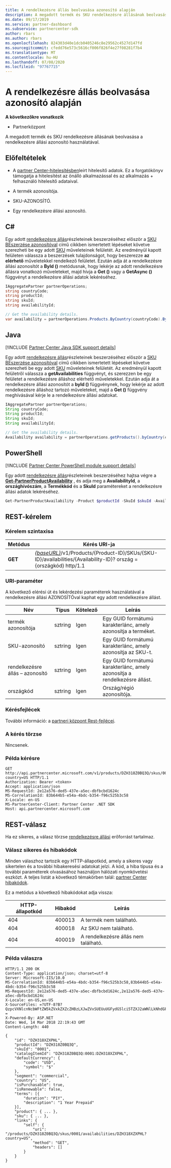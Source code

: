 ```yaml
---
title: A rendelkezésre állás beolvasása azonosító alapján
description: A megadott termék és SKU rendelkezésre állásának beolvasása a rendelkezésre állási azonosító használatával.
ms.date: 09/17/2019
ms.service: partner-dashboard
ms.subservice: partnercenter-sdk
author: rbars
ms.author: rbars
ms.openlocfilehash: 824303d40e1dcb0405246c8e29562c4527d147fd
ms.sourcegitcommit: cfedd76e573c5616cf006f826f4e27f08281f7b4
ms.translationtype: MT
ms.contentlocale: hu-HU
ms.lasthandoff: 07/08/2020
ms.locfileid: "97767715"
---
```

# <a name="get-the-availability-by-id"></a>A rendelkezésre állás beolvasása azonosító alapján

**A következőkre vonatkozik**

- Partnerközpont

A megadott termék és SKU rendelkezésre állásának beolvasása a rendelkezésre állási azonosító használatával.

## <a name="prerequisites"></a>Előfeltételek

- A [partner Center-hitelesítésben](partner-center-authentication.md)leírt hitelesítő adatok. Ez a forgatókönyv támogatja a hitelesítést az önálló alkalmazással és az alkalmazás + felhasználó hitelesítő adataival.

- A termék azonosítója.

- SKU-AZONOSÍTÓ.

- Egy rendelkezésre állási azonosító.

## <a name="c"></a>C\#

Egy adott [rendelkezésre állás](product-resources.md#availability)részleteinek beszerzéséhez először a [SKU BEszerzése azonosítóval](get-a-sku-by-id.md) című cikkben ismertetett lépéseket követve szerezheti be egy adott [SKU](product-resources.md#sku) műveleteinek felületét. Az eredményül kapott felületen válassza a beszerzések tulajdonságot, hogy beszerezze **az elérhető** műveletekkel rendelkező felületet. Ezután adja át a rendelkezésre állási azonosítót a **ById ()** metódusnak, hogy lekérje az adott rendelkezésre állásra vonatkozó műveleteket, majd hívja a **Get ()** vagy a **GetAsync ()** függvényt a rendelkezésre állási adatok lekéréséhez.

```csharp
IAggregatePartner partnerOperations;
string countryCode;
string productId;
string skuId;
string availabilityId;

// Get the availability details.
var availability = partnerOperations.Products.ByCountry(countryCode).ById(productId).Skus.ById(skuId).Availabilities.ById(availabilityId).Get();
```

## <a name="java"></a>Java

[!INCLUDE [Partner Center Java SDK support details](../includes/java-sdk-support.md)]

Egy adott [rendelkezésre állás](product-resources.md#availability)részleteinek beszerzéséhez először a [SKU BEszerzése azonosítóval](get-a-sku-by-id.md) című cikkben ismertetett lépéseket követve szerezheti be egy adott [SKU](product-resources.md#sku) műveleteinek felületét. Az eredményül kapott felületről válassza a **getAvailabilities** függvényt, és szerezzen be egy felületet a rendelkezésre álláshoz elérhető műveletekkel. Ezután adja át a rendelkezésre állási azonosítót a **byId ()** függvénynek, hogy lekérje az adott rendelkezésre álláshoz tartozó műveleteket, majd a **Get ()** függvény meghívásával kérje le a rendelkezésre állási adatokat.

```java
IAggregatePartner partnerOperations;
String countryCode;
String productId;
String skuId;
String availabilityId;

// Get the availability details.
Availability availability = partnerOperations.getProducts().byCountry(countryCode).byId(productId).getSkus().byId(skuId).getAvailabilities().byId(availabilityId).get();
```

## <a name="powershell"></a>PowerShell

[!INCLUDE [Partner Center PowerShell module support details](../includes/powershell-module-support.md)]

Egy adott [rendelkezésre állás](product-resources.md#availability)részleteinek beszerzéséhez hajtsa végre a [**Get-PartnerProductAvailability**](https://github.com/Microsoft/Partner-Center-PowerShell/blob/master/docs/help/Get-PartnerProductAvailability.md) , és adja meg a **AvailabilityId**, a **országhívószám**, a **Termékkód** és a **SkuId** paramétereket a rendelkezésre állási adatok lekéréséhez.

```powershell
Get-PartnerProductAvailability -Product $productId -SkuId $skuId -AvailabilityId $availabilityId
```

## <a name="rest-request"></a>REST-kérelem

### <a name="request-syntax"></a>Kérelem szintaxisa

| Metódus  | Kérés URI-ja |
|---------|------------------------------------------------------------------------------------------------------------------------------------------------------------|
| **GET** | [*{baseURL}*](partner-center-rest-urls.md)/v1/Products/{Product-ID}/SKUs/{SKU-ID}/availabilities/{Availability-ID}? ország = {országkód} http/1.1         |

### <a name="uri-parameter"></a>URI-paraméter

A következő elérési út és lekérdezési paraméterek használatával a rendelkezésre állási AZONOSÍTÓval kaphat egy adott rendelkezésre állást.

| Név                   | Típus     | Kötelező | Leírás                                                     |
|------------------------|----------|----------|-----------------------------------------------------------------|
| termék azonosítója             | sztring   | Igen      | Egy GUID formátumú karakterlánc, amely azonosítja a terméket.            |
| SKU-azonosító                 | sztring   | Igen      | Egy GUID formátumú karakterlánc, amely azonosítja az SKU-t.                |
| rendelkezésre állás – azonosító        | sztring   | Igen      | Egy GUID formátumú karakterlánc, amely azonosítja a rendelkezésre állást.       |
| országkód           | sztring   | Igen      | Ország/régió azonosítója.                                            |

### <a name="request-headers"></a>Kérésfejlécek

További információ: a [partneri központ Rest-fejlécei](headers.md).

### <a name="request-body"></a>A kérés törzse

Nincsenek.

### <a name="request-example"></a>Példa kérésre

```http
GET http://api.partnercenter.microsoft.com/v1/products/DZH318Z0BQ3Q/skus/0001/availabilities/DZH318XZXPHL?country=US HTTP/1.1
Authorization: Bearer <token>
Accept: application/json
MS-RequestId: 2e12a576-ded5-437e-a5ec-dbfbcbd1624c
MS-CorrelationId: 83b644b5-e54a-4bdc-b354-f96c525b3c58
X-Locale: en-US
MS-PartnerCenter-Client: Partner Center .NET SDK
Host: api.partnercenter.microsoft.com
```

## <a name="rest-response"></a>REST-válasz

Ha ez sikeres, a válasz törzse [rendelkezésre állási](product-resources.md#availability) erőforrást tartalmaz.

### <a name="response-success-and-error-codes"></a>Válasz sikeres és hibakódok

Minden válaszhoz tartozik egy HTTP-állapotkód, amely a sikeres vagy sikertelen és a további hibakeresési adatokat jelzi. A kód, a hiba típusa és a további paraméterek olvasásához használjon hálózati nyomkövetési eszközt. A teljes listát a következő témakörben talál: [partner Center hibakódok](error-codes.md).

Ez a metódus a következő hibakódokat adja vissza:

| HTTP-állapotkód     | Hibakód   | Leírás                                                                                               |
|----------------------|--------------|-----------------------------------------------------------------------------------------------------------|
| 404                  | 400013       | A termék nem található.                                                                                    |
| 404                  | 400018       | Az SKU nem található.                                                                                        |
| 404                  | 400019       | A rendelkezésre állás nem található.                                                                                   |

### <a name="response-example"></a>Példa válaszra

```http
HTTP/1.1 200 OK
Content-Type: application/json; charset=utf-8
Server: Microsoft-IIS/10.0
MS-CorrelationId: 83b644b5-e54a-4bdc-b354-f96c525b3c58,83b644b5-e54a-4bdc-b354-f96c525b3c58
MS-RequestId: 2e12a576-ded5-437e-a5ec-dbfbcbd1624c,2e12a576-ded5-437e-a5ec-dbfbcbd1624c
X-Locale: en-US,en-US
X-SourceFiles: =?UTF-8?B?QzpcVXNlcnNcbWFtZW5kZVxkZXZcZHBzLXJwZVxSUEUuUGFydG5lci5TZXJ2aWNlLkNhdGFsb2dcV2ViQXBpc1xDYXRhbG9nU2VydmljZS5WMi5XZWJcdjFccHJvZHVjdHNcRFpIMzE4WjBCUTNRXHNrdXNcMDAwMVxhdmFpbGFiaWxpdGllc1xEWkgzMThaMEhNS1E=?=
X-Powered-By: ASP.NET
Date: Wed, 14 Mar 2018 22:19:43 GMT
Content-Length: 440

{
    "id": "DZH318XZXPHL",
    "productId": "DZH318Z0BQ3Q",
    "skuId": "0001",
    "catalogItemId": "DZH318Z0BQ3Q:0001:DZH318XZXPHL",
    "defaultCurrency": {
        "code": "USD",
        "symbol": "$"
    },
    "segment": "commercial",
    "country": "US",
    "isPurchasable": true,
    "isRenewable": false,
    "terms": [{
        "duration": "P1Y",
        "description": "1 Year Prepaid"
    }],
    "product": { ... },
    "sku": { ... },
    "links": {
        "self": {
            "uri": "/products/DZH318Z0BQ3Q/skus/0001/availabilities/DZH318XZXPHL?country=US",
            "method": "GET",
            "headers": []
        }
    }
}
```
